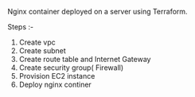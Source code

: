 Nginx container deployed on a server using Terraform.  

Steps :-
1) Create vpc
2) Create subnet
3) Create route table and Internet Gateway
4) Create security group( Firewall)
5) Provision EC2 instance
6) Deploy nginx continer 
